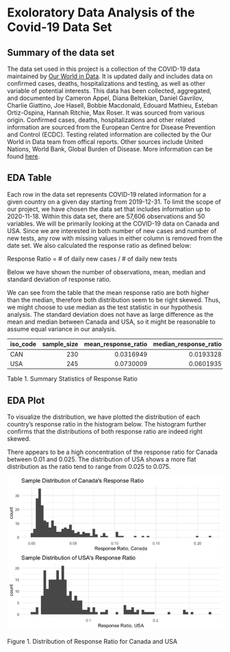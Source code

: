 Exoloratory Data Analysis of the Covid-19 Data Set
================

## Summary of the data set

The data set used in this project is a collection of the COVID-19 data
maintained by [Our World in
Data](https://ourworldindata.org/coronavirus). It is updated daily and
includes data on confirmed cases, deaths, hospitalizations and testing,
as well as other variable of potential interests. This data has been
collected, aggregated, and documented by Cameron Appel, Diana Beltekian,
Daniel Gavrilov, Charlie Giattino, Joe Hasell, Bobbie Macdonald, Edouard
Mathieu, Esteban Ortiz-Ospina, Hannah Ritchie, Max Roser. It was sourced
from various origin. Confirmed cases, deaths, hospitalizations and other
related information are sourced from the European Centre for Disease
Prevention and Control (ECDC). Testing related information are collected
by the Our World in Data team from offical reports. Other sources
include United Nations, World Bank, Global Burden of Disease. More
information can be found
[here](https://github.com/owid/covid-19-data/blob/master/public/data/owid-covid-codebook.csv).

## EDA Table

Each row in the data set represents COVID-19 related information for a
given country on a given day starting from 2019-12-31. To limit the
scope of our project, we have chosen the data set that includes
information up to 2020-11-18. Within this data set, there are 57,606
observations and 50 variables. We will be primarily looking at the
COVID-19 data on Canada and USA. Since we are interested in both number
of new cases and number of new tests, any row with missing values in
either column is removed from the date set. We also calculated the
response ratio as defined below:

Response Ratio = \# of daily new cases / \# of daily new tests

Below we have shown the number of observations, mean, median and
standard deviation of response ratio.

We can see from the table that the mean response ratio are both higher
than the median, therefore both distribution seem to be right skewed.
Thus, we might choose to use median as the test statistic in our
hypothesis analysis. The standard deviation does not have as large
difference as the mean and median between Canada and USA, so it might be
reasonable to assume equal variance in our analysis.

| iso\_code | sample\_size | mean\_response\_ratio | median\_response\_ratio | standard\_dev |
| :-------- | -----------: | --------------------: | ----------------------: | ------------: |
| CAN       |          230 |             0.0316949 |               0.0193328 |     0.0323084 |
| USA       |          245 |             0.0730009 |               0.0601935 |     0.0462542 |

Table 1. Summary Statistics of Response Ratio

## EDA Plot

To visualize the distribution, we have plotted the distribution of each
country’s response ratio in the histogram below. The histogram further
confirms that the distributions of both response ratio are indeed right
skewed.

There appears to be a high concentration of the response ratio for
Canada between 0.01 and 0.025. The distribution of USA shows a more flat
distribution as the ratio tend to range from 0.025 to 0.075.

![](EDA_analysis_files/figure-gfm/EDA%20Plot-1.png)<!-- -->

Figure 1. Distribution of Response Ratio for Canada and USA
